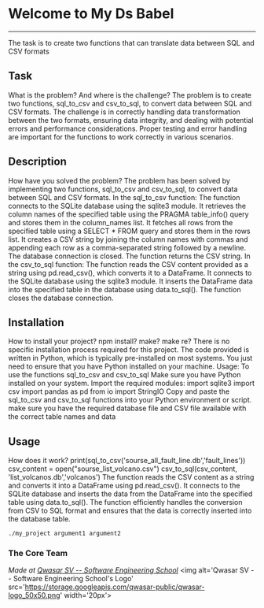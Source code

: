 # Welcome to My Ds Babel
***
The task is to create two functions that can translate data between SQL and CSV formats
## Task
What is the problem? And where is the challenge?
The problem is to create two functions, sql_to_csv and csv_to_sql, to convert data between SQL and CSV formats.
The challenge is in correctly handling data transformation between the two formats, ensuring data integrity, and dealing with potential errors and performance considerations. Proper testing and error handling are important for the functions to work correctly in various scenarios.

## Description
How have you solved the problem?
The problem has been solved by implementing two functions, sql_to_csv and csv_to_sql, to convert data between SQL and CSV formats.
In the sql_to_csv function:
The function connects to the SQLite database using the sqlite3 module.
It retrieves the column names of the specified table using the PRAGMA table_info() query and stores them in the column_names list.
It fetches all rows from the specified table using a SELECT * FROM query and stores them in the rows list.
It creates a CSV string by joining the column names with commas and appending each row as a comma-separated string followed by a newline.
The database connection is closed.
The function returns the CSV string.
In the csv_to_sql function:
The function reads the CSV content provided as a string using pd.read_csv(), which converts it to a DataFrame.
It connects to the SQLite database using the sqlite3 module.
It inserts the DataFrame data into the specified table in the database using data.to_sql().
The function closes the database connection.

## Installation
 How to install your project? npm install? make? make re?
There is no specific installation process required for this project. The code provided is written in Python, which is typically pre-installed on most systems. You just need to ensure that you have Python installed on your machine.
Usage:
To use the functions sql_to_csv and csv_to_sql
Make sure you have Python installed on your system.
Import the required modules:
import sqlite3
import csv
import pandas as pd
from io import StringIO
Copy and paste the sql_to_csv and csv_to_sql functions into your Python environment or script.
 make sure you have the required database file and CSV file available with the correct table names and data
## Usage
How does it work?
print(sql_to_csv('sourse_all_fault_line.db','fault_lines'))
csv_content = open("sourse_list_volcano.csv")
csv_to_sql(csv_content, 'list_volcanos.db','volcanos')
The function reads the CSV content as a string and converts it into a DataFrame using pd.read_csv().
It connects to the SQLite database and inserts the data from the DataFrame into the specified table using data.to_sql().
The function efficiently handles the conversion from CSV to SQL format and ensures that the data is correctly inserted into the database table.
```
./my_project argument1 argument2
```

### The Core Team


<span><i>Made at <a href='https://qwasar.io'>Qwasar SV -- Software Engineering School</a></i></span>
<span><img alt='Qwasar SV -- Software Engineering School's Logo' src='https://storage.googleapis.com/qwasar-public/qwasar-logo_50x50.png' width='20px'></span>

